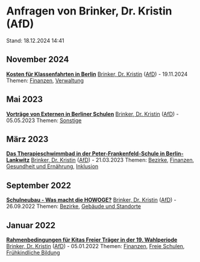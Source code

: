 # Anfragen von Brinker, Dr. Kristin (AfD)

Stand: 18.12.2024 14:41

## November 2024
**[Kosten für Klassenfahrten in Berlin](https://pardok.parlament-berlin.de/starweb/adis/citat/VT/19/SchrAnfr/S19-20817.pdf)**
[Brinker, Dr. Kristin](autor_brinker_dr_kristin_afd.md) ([AfD](fraktion_afd.md)) - 19.11.2024
Themen: [Finanzen](thema_finanzen.md), [Verwaltung](thema_verwaltung.md)

## Mai 2023
**[Vorträge von Externen in Berliner Schulen](https://pardok.parlament-berlin.de/starweb/adis/citat/VT/19/SchrAnfr/S19-15322.pdf)**
[Brinker, Dr. Kristin](autor_brinker_dr_kristin_afd.md) ([AfD](fraktion_afd.md)) - 05.05.2023
Themen: [Sonstige](thema_sonstige.md)

## März 2023
**[Das Therapieschwimmbad in der Peter-Frankenfeld-Schule in Berlin-Lankwitz](https://pardok.parlament-berlin.de/starweb/adis/citat/VT/19/SchrAnfr/S19-15033.pdf)**
[Brinker, Dr. Kristin](autor_brinker_dr_kristin_afd.md) ([AfD](fraktion_afd.md)) - 21.03.2023
Themen: [Bezirke](thema_bezirke.md), [Finanzen](thema_finanzen.md), [Gesundheit und Ernährung](thema_gesundheit_und_ernaehrung.md), [Inklusion](thema_inklusion.md)

## September 2022
**[Schulneubau  -  Was macht die HOWOGE?](https://pardok.parlament-berlin.de/starweb/adis/citat/VT/19/SchrAnfr/S19-13167.pdf)**
[Brinker, Dr. Kristin](autor_brinker_dr_kristin_afd.md) ([AfD](fraktion_afd.md)) - 26.09.2022
Themen: [Bezirke](thema_bezirke.md), [Gebäude und Standorte](thema_gebaeude_und_standorte.md)

## Januar 2022
**[Rahmenbedingungen für Kitas Freier Träger in der 19. Wahlperiode](https://pardok.parlament-berlin.de/starweb/adis/citat/VT/19/SchrAnfr/S19-10423.pdf)**
[Brinker, Dr. Kristin](autor_brinker_dr_kristin_afd.md) ([AfD](fraktion_afd.md)) - 05.01.2022
Themen: [Finanzen](thema_finanzen.md), [Freie Schulen](thema_freie_schulen.md), [Frühkindliche Bildung](thema_fruehkindliche_bildung.md)

